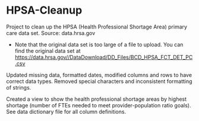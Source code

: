 # HPSA-Cleanup
Project to clean up the HPSA (Health Professional Shortage Area) primary care data set. Source: data.hrsa.gov

* Note that the original data set is too large of a file to upload. 
You can find the original data set at https://data.hrsa.gov//DataDownload/DD_Files/BCD_HPSA_FCT_DET_PC.csv 

Updated missing data, formatted dates, modified columns and rows to have correct data types. Removed special characters and inconsistent formatting of strings.

Created a view to show the health professional shortage areas by highest shortage (number of FTEs needed to meet provider-population ratio goals). 
See data dictionary file for all column definitions.

